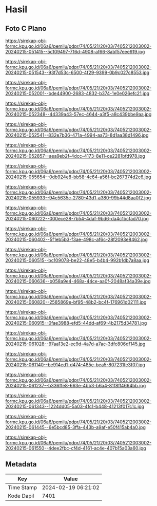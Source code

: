 # Hasil

## Foto C Plano

https://sirekap-obj-formc.kpu.go.id/06a6/pemilu/pdpr/74/05/21/20/03/7405212003002-20240215-051415--5c109497-716d-4908-af66-8abf57eee919.jpg

https://sirekap-obj-formc.kpu.go.id/06a6/pemilu/pdpr/74/05/21/20/03/7405212003002-20240215-051543--93f7d53c-6500-4f29-9399-0b9c027c8553.jpg

https://sirekap-obj-formc.kpu.go.id/06a6/pemilu/pdpr/74/05/21/20/03/7405212003002-20240215-052001--bde44900-2683-4832-b374-1e0e026efc21.jpg

https://sirekap-obj-formc.kpu.go.id/06a6/pemilu/pdpr/74/05/21/20/03/7405212003002-20240215-052348--44339a43-57ec-4644-a3f5-a8c439bbe9aa.jpg

https://sirekap-obj-formc.kpu.go.id/06a6/pemilu/pdpr/74/05/21/20/03/7405212003002-20240215-052541--832e7b36-471a-4994-aa73-8d1aa38d1496.jpg

https://sirekap-obj-formc.kpu.go.id/06a6/pemilu/pdpr/74/05/21/20/03/7405212003002-20240215-052857--aea9eb2f-4dcc-4173-8e11-ce2281bfd978.jpg

https://sirekap-obj-formc.kpu.go.id/06a6/pemilu/pdpr/74/05/21/20/03/7405212003002-20240215-055654--0db924e8-bb58-4c64-a56f-bc267374d2c6.jpg

https://sirekap-obj-formc.kpu.go.id/06a6/pemilu/pdpr/74/05/21/20/03/7405212003002-20240215-055933--94c5635c-2780-43d1-a380-99b44d8aa0f2.jpg

https://sirekap-obj-formc.kpu.go.id/06a6/pemilu/pdpr/74/05/21/20/03/7405212003002-20240215-060222--000ece28-7b54-4daf-9bd6-da4c1bcfad70.jpg

https://sirekap-obj-formc.kpu.go.id/06a6/pemilu/pdpr/74/05/21/20/03/7405212003002-20240215-060402--5f1eb5b3-f3ae-498c-af6c-28f2093e8462.jpg

https://sirekap-obj-formc.kpu.go.id/06a6/pemilu/pdpr/74/05/21/20/03/7405212003002-20240215-060515--bc109078-be22-48e5-b4b4-992b1db7a8aa.jpg

https://sirekap-obj-formc.kpu.go.id/06a6/pemilu/pdpr/74/05/21/20/03/7405212003002-20240215-060636--b058a9e4-468a-44ce-aa0f-2048af34a39e.jpg

https://sirekap-obj-formc.kpu.go.id/06a6/pemilu/pdpr/74/05/21/20/03/7405212003002-20240215-060820--2585869e-bf95-48b2-bc4f-176961d02111.jpg

https://sirekap-obj-formc.kpu.go.id/06a6/pemilu/pdpr/74/05/21/20/03/7405212003002-20240215-060915--0fae3988-efd5-44dd-af69-4b2175d34781.jpg

https://sirekap-obj-formc.kpu.go.id/06a6/pemilu/pdpr/74/05/21/20/03/7405212003002-20240215-061028--97aa13e2-ec9d-4a7d-a7ac-3dfc806df145.jpg

https://sirekap-obj-formc.kpu.go.id/06a6/pemilu/pdpr/74/05/21/20/03/7405212003002-20240215-061140--be914ed1-d474-485e-bea5-807231fe3f07.jpg

https://sirekap-obj-formc.kpu.go.id/06a6/pemilu/pdpr/74/05/21/20/03/7405212003002-20240215-061237--b336ffe8-663e-4bb3-b6a4-81f8ff4664bb.jpg

https://sirekap-obj-formc.kpu.go.id/06a6/pemilu/pdpr/74/05/21/20/03/7405212003002-20240215-061343--1224dd05-5a03-4fc1-b448-41213f017c1c.jpg

https://sirekap-obj-formc.kpu.go.id/06a6/pemilu/pdpr/74/05/21/20/03/7405212003002-20240215-061445--6e5bcd85-3ffa-443b-a9af-e50f415ab4a0.jpg

https://sirekap-obj-formc.kpu.go.id/06a6/pemilu/pdpr/74/05/21/20/03/7405212003002-20240215-061550--4dee2fbc-cf4d-4161-ac4e-407b15a03a60.jpg


## Metadata

| Key        | Value               |
| ---------- | ------------------- |
| Time Stamp | 2024-02-19 06:21:02 |
| Kode Dapil | 7401                |



